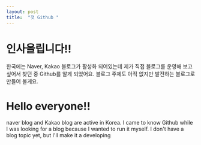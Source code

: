 ```yaml
---
layout: post
title:  "첫 Github "
---
```


# 인사올립니다!!

한국에는 Naver, Kakao 블로그가 활성화 되어있는데
제가 직접 블로그를 운영해 보고 싶어서 찾던 중 Github를 알게 되었어요.
블로그 주제도 아직 없지만 발전하는 블로그로 만들어 볼게요.

# Hello everyone!!

naver blog and Kakao blog are active in Korea.
I came to know Github while I was looking for a blog because I wanted to run it myself.
I don't have a blog topic yet, but I'll make it a developing
